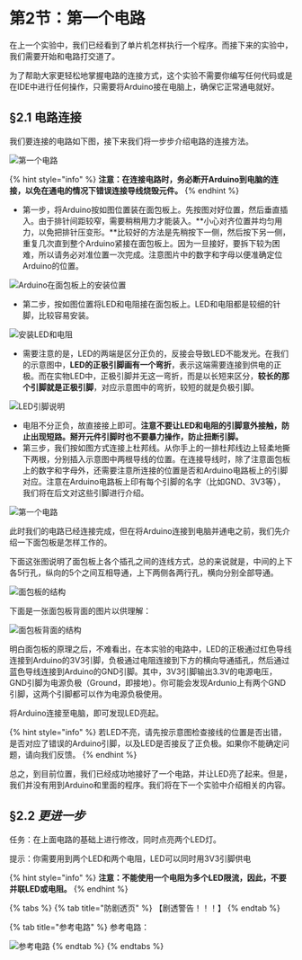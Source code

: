 # 第2节：第一个电路

在上一个实验中，我们已经看到了单片机怎样执行一个程序。而接下来的实验中，我们需要开始和电路打交道了。

为了帮助大家更轻松地掌握电路的连接方式，这个实验不需要你编写任何代码或是在IDE中进行任何操作，只需要将Arduino接在电脑上，确保它正常通电就好。



## §2.1 电路连接

我们要连接的电路如下图，接下来我们将一步步介绍电路的连接方法。

![第一个电路](.gitbook/assets/chap2\_img1\_dianlu1.png)

{% hint style="info" %}
**注意：在连接电路时，务必断开Arduino到电脑的连接，以免在通电的情况下错误连接导线烧毁元件。**
{% endhint %}

* 第一步，将Arduino按如图位置装在面包板上。先按图对好位置，然后垂直插入。由于排针间距较窄，需要稍稍用力才能装入。**小心对齐位置并均匀用力，以免把排针压变形。**比较好的方法是先稍按下一侧，然后按下另一侧，重复几次直到整个Arduino紧接在面包板上。因为一旦接好，要拆下较为困难，所以请务必对准位置一次完成。注意图片中的数字和字母以便准确定位Arduino的位置。

![Arduino在面包板上的安装位置](.gitbook/assets/chap2\_img2\_dianlu2.png)

* 第二步，按如图位置将LED和电阻接在面包板上。LED和电阻都是较细的针脚，比较容易安装。

![安装LED和电阻](.gitbook/assets/chap2\_img3\_dianlu3.png)

* 需要注意的是，LED的两端是区分正负的，反接会导致LED不能发光。在我们的示意图中，**LED的正极引脚画有一个弯折**，表示这端需要连接到供电的正极。而在实物LED中，正极引脚并无这一弯折，而是以长短来区分，**较长的那个引脚就是正极引脚**，对应示意图中的弯折，较短的就是负极引脚。

![LED引脚说明](.gitbook/assets/chap2\_img4\_ledyinjiao.png)

* 电阻不分正负，故直接接上即可。**注意不要让LED和电阻的引脚意外接触，防止出现短路。掰开元件引脚时也不要暴力操作，防止扭断引脚。**
* 第三步，我们按如图方式连接上杜邦线。从你手上的一排杜邦线边上轻柔地撕下两根，分别插入示意图中两根导线的位置。在连接导线时，除了注意面包板上的数字和字母外，还需要注意所连接的位置是否和Arduino电路板上的引脚对应。注意在Arduino电路板上印有每个引脚的名字（比如GND、3V3等），我们将在后文对这些引脚进行介绍。

![第一个电路](.gitbook/assets/chap2\_img5\_dianlu4.png)

此时我们的电路已经连接完成，但在将Arduino连接到电脑并通电之前，我们先介绍一下面包板是怎样工作的。

下面这张图说明了面包板上各个插孔之间的连线方式，总的来说就是，中间的上下各5行孔，纵向的5个之间互相导通，上下两侧各两行孔，横向分别全部导通。

![面包板的结构](.gitbook/assets/chap2\_img6\_mianbaobanjiegou.png)

下面是一张面包板背面的图片以供理解：

![面包板背面的结构](.gitbook/assets/chap2\_img7\_mianbaobanbeimian.jpg)

明白面包板的原理之后，不难看出，在本实验的电路中，LED的正极通过红色导线连接到Arduino的3V3引脚，负极通过电阻连接到下方的横向导通插孔，然后通过蓝色导线连接到Arduino的GND引脚。其中，3V3引脚输出3.3V的电源电压，GND引脚为电源负极（Ground，即接地）。你可能会发现Ardunio上有两个GND引脚，这两个引脚都可以作为电源负极使用。

将Arduino连接至电脑，即可发现LED亮起。

{% hint style="info" %}
若LED不亮，请先按示意图检查接线的位置是否出错，是否对应了错误的Arduino引脚，以及LED是否接反了正负极。如果你不能确定问题，请向我们反馈。
{% endhint %}

总之，到目前位置，我们已经成功地接好了一个电路，并让LED亮了起来。但是，我们并没有用到Arduino和里面的程序。我们将在下一个实验中介绍相关的内容。



## §2.2 _更进一步_

任务：在上面电路的基础上进行修改，同时点亮两个LED灯。

提示：你需要用到两个LED和两个电阻，LED可以同时用3V3引脚供电

{% hint style="info" %}
**注意：不能使用一个电阻为多个LED限流，因此，不要并联LED或电阻。**
{% endhint %}

{% tabs %}
{% tab title="防剧透页" %}
【剧透警告！！！】
{% endtab %}

{% tab title="参考电路" %}
参考电路：

![参考电路](.gitbook/assets/chap2\_img8\_gengjinyibu.png)
{% endtab %}
{% endtabs %}
